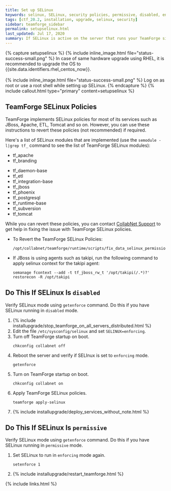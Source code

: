 ```yaml
---
title: Set up SELinux
keywords: selinux, SELinux, security policies, permissive, disabled, enabled
tags: [ctf_20.2, installation, upgrade, selinux, security]
sidebar: teamforge_sidebar
permalink: setupselinux.html
last_updated: Jul 17, 2020
summary: If SELinux is active on the server that runs your TeamForge site, configure it to allow the services that TeamForge requires.
---
```

{% capture setupselinux %}
{% include inline_image.html file="status-success-small.png" %} In case of same hardware upgrade using RHEL, it is recommended to upgrade the OS to {{site.data.identifiers.rhel_centos_now}}.<br><br>
{% include inline_image.html file="status-success-small.png" %} Log on as root or use a root shell while setting up SELinux.
{% endcapture %}
{% include callout.html type="primary" content=setupselinux %}

## TeamForge SELinux Policies

TeamForge implements SELinux policies for most of its services such as JBoss, Apache, ETL, Tomcat and so on. However, you can use these instructions to revert these policies (not recommended) if required.

Here's a list of SELinux modules that are implemented (use the `semodule -l|grep tf_` command to see the list of TeamForge SELinux modules):

* tf_apache
* tf_branding
<!-- * tf_cvs -->
* tf_daemon-base
* tf_etl
* tf_integration-base
* tf_jboss
* tf_phoenix
* tf_postgresql
* tf_runtime-base
* tf_subversion
* tf_tomcat

While you can revert these policies, you can contact [CollabNet Support](http://www.collab.net/support/secure-customer-login) to get help in fixing the issue with TeamForge SELinux policies.

* To Revert the TeamForge SELinux Policies:
  ```shell
  /opt/collabnet/teamforge/runtime/scripts/fix_data_selinux_permissions.sh
  ````
* If JBoss is using agents such as takipi, run the following command to apply selinux context for the takipi agent:
  ```shell
  semanage fcontext --add -t tf_jboss_rw_t '/opt/takipi(/.*)?'
  restorecon -R /opt/takipi
  ````

## Do This If SELinux Is `disabled`
Verify SELinux mode using `getenforce` command. Do this if you have SELinux running in `disabled` mode.

1. {% include installupgrade/stop_teamforge_on_all_servers_distributed.html %}
2. Edit the file `/etc/sysconfig/selinux` and set `SELINUX=enforcing`.
3. Turn off TeamForge startup on boot.
   ```shell
   chkconfig collabnet off
   ````
4. Reboot the server and verify if SELInux is set to `enforcing` mode.
   ```shell
   getenforce
   ````
5. Turn on TeamForge startup on boot.
   ```shell
   chkconfig collabnet on
   ````
6. Apply TeamForge SELinux policies.
   ````shell
   teamforge apply-selinux
   ````
7. {% include installupgrade/deploy_services_without_note.html %}

## Do This If SELinux Is `permissive`
Verify SELinux mode using `getenforce` command. Do this if you have SELinux running in `permissive` mode.

1. Set SELinux to run in `enforcing` mode again.
   ```shell
   setenforce 1
   ````

2. {% include installupgrade/restart_teamforge.html %}

{% include links.html %}